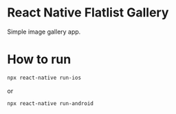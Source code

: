# React Native Flatlist Gallery

Simple image gallery app.

# How to run

```sh
npx react-native run-ios
```

or

```sh
npx react-native run-android
```
